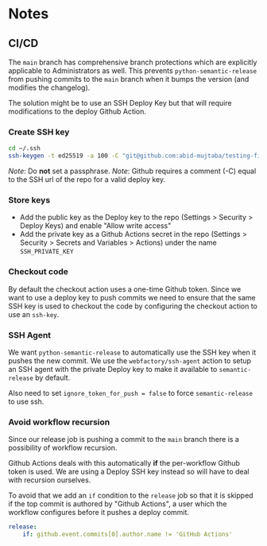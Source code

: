 # Notes

## CI/CD

The `main` branch has comprehensive branch protections which are explicitly applicable
to Administrators as well.
This prevents `python-semantic-release` from pushing commits to the `main` branch when
it bumps the version (and modifies the changelog).

The solution might be to use an SSH Deploy Key but that will require modifications to
the deploy Github Action.

### Create SSH key

```bash
cd ~/.ssh
ssh-keygen -t ed25519 -a 100 -C "git@github.com:abid-mujtaba/testing-fixtures.git" -f testing-fixtures-deploy
```

*Note*: Do **not** set a passphrase.
*Note*: Github requires a comment (-C) equal to the SSH url of the repo for a
valid deploy key.

### Store keys

- Add the public key as the Deploy key to the repo (Settings > Security > Deploy Keys)
  and enable "Allow write access"
- Add the private key as a Github Actions secret in the repo
  (Settings > Security > Secrets and Variables > Actions)
  under the name `SSH_PRIVATE_KEY`

### Checkout code

By default the checkout action uses a one-time Github token.
Since we want to use a deploy key to push commits we need to ensure that
the same SSH key is used to checkout the code by configuring
the checkout action to use an `ssh-key`.

### SSH Agent

We want `python-semantic-release` to automatically use the SSH key when
it pushes the new commit.
We use the `webfactory/ssh-agent` action to setup an SSH agent with
the private Deploy key to make it available to `semantic-release` by default.

Also need to set `ignore_token_for_push = false` to force `semantic-release` to use ssh.

### Avoid workflow recursion

Since our release job is pushing a commit to the `main` branch there is a possibility
of workflow recursion.

Github Actions deals with this automatically **if**
the per-workflow Github token is used.
We are using a Deploy SSH key instead so will have to deal with recursion ourselves.

To avoid that we add an `if` condition to the `release` job so that it is skipped if
the top commit is authored by "Github Actions",
a user which the workflow configures before it pushes a deploy commit.

```yaml
release:
    if: github.event.commits[0].author.name != 'GitHub Actions'
```
